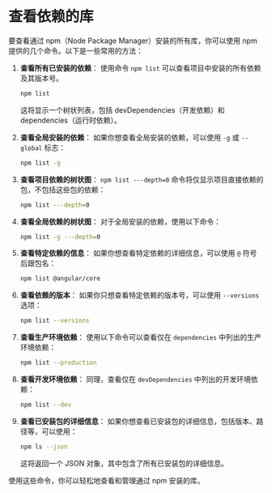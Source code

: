 # 查看依赖的库

要查看通过 npm（Node Package Manager）安装的所有库，你可以使用 npm 提供的几个命令。以下是一些常用的方法：

1. **查看所有已安装的依赖**：
   使用命令 `npm list` 可以查看项目中安装的所有依赖及其版本号。

   ```bash
   npm list
   ```

   这将显示一个树状列表，包括 devDependencies（开发依赖）和 dependencies（运行时依赖）。

2. **查看全局安装的依赖**：
   如果你想查看全局安装的依赖，可以使用 `-g` 或 `--global` 标志：

   ```bash
   npm list -g
   ```

3. **查看项目依赖的树状图**：
   `npm list ---depth=0` 命令将仅显示项目直接依赖的包，不包括这些包的依赖：

   ```bash
   npm list ---depth=0
   ```

4. **查看全局依赖的树状图**：
   对于全局安装的依赖，使用以下命令：

   ```bash
   npm list -g ---depth=0
   ```

5. **查看特定依赖的信息**：
   如果你想查看特定依赖的详细信息，可以使用 `@` 符号后跟包名：

   ```bash
   npm list @angular/core
   ```

6. **查看依赖的版本**：
   如果你只想查看特定依赖的版本号，可以使用 `--versions` 选项：

   ```bash
   npm list --versions
   ```

7. **查看生产环境依赖**：
   使用以下命令可以查看仅在 `dependencies` 中列出的生产环境依赖：

   ```bash
   npm list --production
   ```

8. **查看开发环境依赖**：
   同理，查看仅在 `devDependencies` 中列出的开发环境依赖：

   ```bash
   npm list --dev
   ```

9. **查看已安装包的详细信息**：
   如果你想查看已安装包的详细信息，包括版本、路径等，可以使用：

   ```bash
   npm ls --json
   ```

   这将返回一个 JSON 对象，其中包含了所有已安装包的详细信息。

使用这些命令，你可以轻松地查看和管理通过 npm 安装的库。
